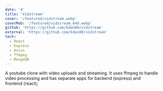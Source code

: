 ```yaml
---
date: '4'
title: 'Vidstream'
cover: '/featured/vidstream.webp'
coverMob: '/featured/vidstream_640.webp'
github: 'https://github.com/kdan80/vidstream'
external: 'https://github.com/kdan80/vidstream'
tech:
  - React
  - Express
  - Axios
  - ffmpeg
  - MongoDB
---
```


A youtube clone with video uploads and streaming. It uses ffmpeg to handle video processing and has separate apps for backend (express) and frontend (react);
